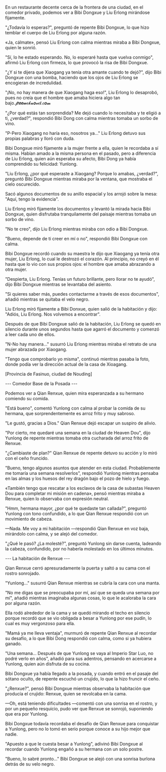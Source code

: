 
En un restaurante decente cerca de la frontera de una ciudad, en el comedor privado, podemos ver a Bibi Dongxue y Liu Erlong mirándose fijamente.

"¿Todavía lo esperas?", preguntó de repente Bibi Dongxue, lo que hizo temblar el cuerpo de Liu Erlong por alguna razón.

«Ja, cálmate», pensó Liu Erlong con calma mientras miraba a Bibi Dongxue, quien le sonrió.

"Sí, lo he estado esperando. No, lo esperaré hasta que vuelva conmigo", afirmó Liu Erlong con firmeza, lo que provocó la risa de Bibi Dongxue.

"¿Y si te dijera que Xiaogang ya tenía otra amante cuando te dejó?", dijo Bibi Dongxue con una bomba, haciendo que los ojos de Liu Erlong se encogieran de incredulidad.

"¡No, no hay manera de que Xiaogang haga eso!", Liu Erlong lo desaprobó, pues no creía que el hombre que amaba hiciera algo tan bajo.𝓯𝙧𝙚𝙚𝔀𝒆𝓫𝓷𝙤𝓿𝒆𝙡.𝒄𝙤𝓶

"¿Por qué estás tan sorprendida? Me dejó cuando lo necesitaba y te eligió a ti, ¿verdad?", respondió Bibi Dong con calma mientras tomaba un sorbo de vino.

"P-Pero Xiaogang no haría eso, nosotros ya..." Liu Erlong detuvo sus propias palabras y lloró con duda.

Bibi Dongxue miró fijamente a la mujer frente a ella, quien le recordaba a sí misma. Habían amado a la misma persona en el pasado, pero a diferencia de Liu Erlong, quien aún esperaba su afecto, Bibi Dong ya había comprendido su felicidad: Yunlong.

"Liu Erlong, ¿por qué esperaste a Xiaogang? Porque lo amabas, ¿verdad?", preguntó Bibi Dongxue mientras miraba por la ventana, que mostraba el cielo oscurecido.

Sacó algunos documentos de su anillo espacial y los arrojó sobre la mesa: "Aquí, tengo la evidencia".

Liu Erlong miró fijamente los documentos y levantó la mirada hacia Bibi Dongxue, quien disfrutaba tranquilamente del paisaje mientras tomaba un sorbo de vino.

"No te creo", dijo Liu Erlong mientras miraba con odio a Bibi Dongxue.

"Bueno, depende de ti creer en mí o no", respondió Bibi Dongxue con calma.

Bibi Dongxue recordó cuando su maestra le dijo que Xiaogang ya tenía otra mujer, Liu Erlong, lo cual le destrozó el corazón. Al principio, no creyó en él hasta que lo vio con sus propios ojos: el hombre que amaba abrazando a otra mujer.

"Despierta, Liu Erlong. Tenías un futuro brillante, pero llorar no te ayudó", dijo Bibi Dongxue mientras se levantaba del asiento.

"Si quieres saber más, puedes contactarme a través de esos documentos", añadió mientras se quitaba el velo negro.

Liu Erlong miró fijamente a Bibi Donxue, quien salió de la habitación y dijo: "Adiós, Liu Erlong. Nos volvemos a encontrar".

Después de que Bibi Dongxue salió de la habitación, Liu Erlong se quedó en silencio durante unos segundos hasta que agarró el documento y comenzó a leer cada uno de ellos.

"N-No hay manera..." susurró Liu Erlong mientras miraba el retrato de una mujer abrazada por Xiaogang.

"Tengo que comprobarlo yo misma", continuó mientras pasaba la foto, donde podía ver la dirección actual de la casa de Xioagang.

[Provincia de Fasinuo, ciudad de Nouding]

--- Comedor Base de la Posada ---

Podemos ver a Qian Renxue, quien mira esperanzada a su hermano comiendo su comida.

"Está bueno", comentó Yunlong con calma al probar la comida de su hermana, que sorprendentemente es arroz frito y muy sabroso.

"Le gustó, gracias a Dios." Qian Renxue dejó escapar un suspiro de alivio.

"Por cierto, me quedaré una semana en la ciudad de Heaven Dou", dijo Yunlong de repente mientras tomaba otra cucharada del arroz frito de Renxue.

"¿Cambiaste de plan?" Qian Renxue de repente detuvo su acción y lo miró con el ceño fruncido.

"Bueno, tengo algunos asuntos que atender en esta ciudad. Probablemente me tomaría una semana resolverlos", respondió Yunlong mientras pensaba en las almas y los huesos del rey dragón bajo el pozo de hielo y fuego.

«También tengo que rescatar a los esclavos de la casa de subastas Heaven Dou para completar mi misión en cadena», pensó mientras miraba a Renxue, quien lo observaba con expresión neutral.

"Hmm, hermana mayor, ¿por qué te quedaste tan callada?", preguntó Yunlong con tono confundido, a lo que Qian Renxue respondió con un movimiento de cabeza.

—Nada. Me voy a mi habitación —respondió Qian Renxue en voz baja, mirándolo con calma, y ​​se alejó del comedor.

"¿Qué le pasó? ¿La molesté?", preguntó Yunlong sin darse cuenta, ladeando la cabeza, confundido, por no haberla molestado en los últimos minutos.

--- La habitación de Renxue ---

Qian Renxue cerró apresuradamente la puerta y saltó a su cama con el rostro sonrojado.

"Yunlong..." susurró Qian Renxue mientras se cubría la cara con una manta.

"No me digas que se preocupaba por mí, así que se queda una semana por mí", añadió mientras imaginaba algunas cosas, lo que le acaloraba la cara por alguna razón.

Ella rodó alrededor de la cama y se quedó mirando el techo en silencio porque recordó que se vio obligada a besar a Yunlong por ese pudín, lo cual es muy vergonzoso para ella.

"Mamá ya me lleva ventaja", murmuró de repente Qian Renxue al recordar su desafío, a lo que Bibi Dong respondió con calma, como si ya hubiera ganado.

"Una semana... Después de que Yunlong se vaya al Imperio Star Luo, no podré verlo en años", añadió para sus adentros, pensando en acercarse a Yunlong, quien aún disfruta de su cocina.

Bibi Dongxue ya había llegado a la posada, y cuando entró en el pasaje del sótano oculto, de repente escuchó un crujido, lo que la hizo fruncir el ceño.

"¿Renxue?", pensó Bibi Dongxue mientras observaba la habitación que producía el crujido: Renxue, quien se revolcaba en la cama.

—Oh, está teniendo dificultades —comentó con una sonrisa en el rostro, y por un pequeño resquicio, pudo ver que Renxue se sonrojó, suponiendo que era por Yunlong.

Bibi Dongxue todavía recordaba el desafío de Qian Renxue para conquistar a Yunlong, pero no lo tomó en serio porque conoce a su hijo mejor que nadie.

"Apuesto a que le cuesta besar a Yunlong", adivinó Bibi Dongxue al recordar cuando Yunlong engañó a su hermana con un solo postre.

"Bueno, lo sabré pronto..." Bibi Dongxue se alejó con una sonrisa burlona detrás de su velo negro.